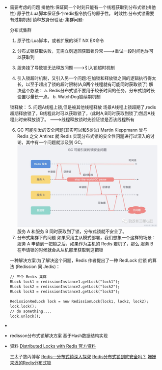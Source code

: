 - 需要考虑的问题
  排他性:保证同一个时刻只能有一个线程获取到分布式锁(排他性)
  原子性:Lua脚本保证多个redis指令执行的原子性。
  时效性:分布式锁需要有过期机制
  锁释放身份验证:
  集群问题:
  
  
  分布式集群
  1. 原子性:Lua脚本，或者扩展的SET NX EX命令
  
  2. 分布式锁获取失败，无需立刻返回获取锁异常--->重试一段时间也许可以获取到
  
  3. 服务挂了导致锁无法释放问题--->引入锁超时机制
  
  4. 引入锁超时机制，又引入另一个问题:在加锁和释放锁之间的逻辑执行得太长，以至于超出了锁的超时限制(A,B两个线程就有可能同时获取锁了)
  解决这个办法：
  a. Redis分布式锁不要用于较长时间的任务，分布式锁时长设置尽量长一点。
  b. WatchDog锁续期机制
  
  锁释放：
  5. 问题A线程上锁,但是被其他线程释放
  场景A线程上锁超期了,redis超期释放锁了，B线程此时可以获取锁了，(此时A,B同时获取到锁了)然后A线程此时来释放锁了。
  --->线程释放锁时先验证锁是否该线程所有
  
  6. GC 可能引发的安全问题(其实可以和5类似)
  Martin Kleppmann 曾与 Redis 之父 Antirez 就 Redis 实现分布式锁的安全性问题进行过深入的讨论，其中有一个问题就涉及到 GC。
  ![image.png](../assets/image_1655732036767_0.png)
  服务 A 和服务 B 同时获取到了锁，分布式锁就不安全了。
  10. 分布式集群下的问题
  如果采用主从模式部署，我们想象一个这样的场景：服务 A 申请到一把锁之后，如果作为主机的 Redis 宕机了，那么 服务 B 在申请锁的时候就会从从机那里获取到这把锁
  
  一种解决方案:为了解决这个问题，Redis 作者提出了一种 RedLock 红锁 的算法 (Redission 同 Jedis)：
  ```
  // 三个 Redis 集群
  RLock lock1 = redissionInstance1.getLock("lock1");
  RLock lock2 = redissionInstance2.getLock("lock2");
  RLock lock3 = redissionInstance3.getLock("lock3");
  
  RedissionRedLock lock = new RedissionLock(lock1, lock2, lock2);
  lock.lock();
  // do something....
  lock.unlock();
  ```
-
- redisson分布式锁解决方案
  基于Hash数据结构实现
- 资料
  [Distributed Locks with Redis 官方资料](https://redis.io/docs/reference/patterns/distributed-locks/)
  
  三太子敖丙博客
  [Redis—分布式锁深入探究](https://mp.weixin.qq.com/s/49hgH3COla3wU0rgyiUVgg)
  [Redis分布式锁到底安全吗？](https://mp.weixin.qq.com/s/RnSokJxYxYDeenOP_JE3fQ)
  [姗姗来迟的Redis分布式锁](https://mp.weixin.qq.com/s/Z_xriP-jc2Bnmdcm0l5xzg)